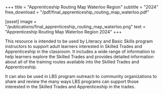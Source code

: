 +++
title = "Apprenticeship Routing Map Waterloo Region"
subtitle = "2024"
free_download = "/pdf/final_apprenticeship_routing_map_waterloo.pdf"

[asset]
  image = "/publications/final_apprenticeship_routing_map_waterloo.png"
  text = "Apprenticeship Routing Map Waterloo Region 2024"
+++

This resource is intended to be used by Literacy and Basic Skills program instructors to support adult learners interested in Skilled Trades and Apprenticeship in the classroom. It includes a wide range of information to help learners explore the Skilled Trades and provides detailed information about all of the training routes available into the Skilled Trades and Apprenticeship.  
  
It can also be used in LBS program outreach to community organizations to share and review the many ways LBS programs can support those interested in the Skilled Trades and Apprenticeship in
the trades.